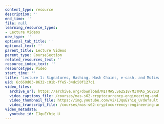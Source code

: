 ```yaml
---
content_type: resource
description: ''
end_time: ''
file: null
learning_resource_types:
- Lecture Videos
ocw_type: ''
optional_tab_title: ''
optional_text: ''
parent_title: Lecture Videos
parent_type: CourseSection
related_resources_text: ''
resource_index_text: ''
resourcetype: Video
start_time: ''
title: 'Lecture 1: Signatures, Hashing, Hash Chains, e-cash, and Motivation'
uid: 6c660d03-8632-c01b-ffe5-34dc50f127c1
video_files:
  archive_url: https://archive.org/download/MITMAS.S62S18/MITMAS_S62S18_lec01_300k.mp4
  video_captions_file: /courses/mas-s62-cryptocurrency-engineering-and-design-spring-2018/c0d11f99465f5bc48d7d736c930940f1_IJquEYhiq_U.vtt
  video_thumbnail_file: https://img.youtube.com/vi/IJquEYhiq_U/default.jpg
  video_transcript_file: /courses/mas-s62-cryptocurrency-engineering-and-design-spring-2018/f804844e9a14734576168c871ed89588_IJquEYhiq_U.pdf
video_metadata:
  youtube_id: IJquEYhiq_U
---
```

